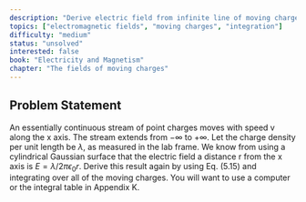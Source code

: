 ```yaml
---
description: "Derive electric field from infinite line of moving charges using integration"
topics: ["electromagnetic fields", "moving charges", "integration"]
difficulty: "medium"
status: "unsolved"
interested: false
book: "Electricity and Magnetism"
chapter: "The fields of moving charges"
---
```


## Problem Statement
An essentially continuous stream of point charges moves with speed v along the x axis. The stream extends from $-\infty$ to $+\infty$. Let the charge density per unit length be $\lambda$, as measured in the lab frame. We know from using a cylindrical Gaussian surface that the electric field a distance r from the x axis is $E = \lambda/2\pi\epsilon_0r$. Derive this result again by using Eq. (5.15) and integrating over all of the moving charges. You will want to use a computer or the integral table in Appendix K.
